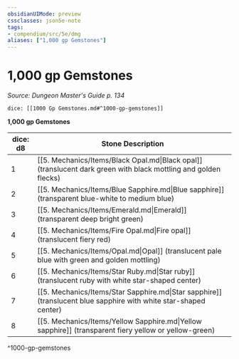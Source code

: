 ```yaml
---
obsidianUIMode: preview
cssclasses: json5e-note
tags:
- compendium/src/5e/dmg
aliases: ["1,000 gp Gemstones"]
---
```

# 1,000 gp Gemstones
*Source: Dungeon Master's Guide p. 134* 

`dice: [[1000 Gp Gemstones.md#^1000-gp-gemstones]]`

**1,000 gp Gemstones**

| dice: d8 | Stone Description |
|----------|-------------------|
| 1 | [[5. Mechanics/Items/Black Opal.md\|Black opal]] (translucent dark green with black mottling and golden flecks) |
| 2 | [[5. Mechanics/Items/Blue Sapphire.md\|Blue sapphire]] (transparent blue-white to medium blue) |
| 3 | [[5. Mechanics/Items/Emerald.md\|Emerald]] (transparent deep bright green) |
| 4 | [[5. Mechanics/Items/Fire Opal.md\|Fire opal]] (translucent fiery red) |
| 5 | [[5. Mechanics/Items/Opal.md\|Opal]] (translucent pale blue with green and golden mottling) |
| 6 | [[5. Mechanics/Items/Star Ruby.md\|Star ruby]] (translucent ruby with white star-shaped center) |
| 7 | [[5. Mechanics/Items/Star Sapphire.md\|Star sapphire]] (translucent blue sapphire with white star-shaped center) |
| 8 | [[5. Mechanics/Items/Yellow Sapphire.md\|Yellow sapphire]] (transparent fiery yellow or yellow-green) |
^1000-gp-gemstones